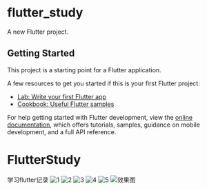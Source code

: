# flutter_study

A new Flutter project.

## Getting Started

This project is a starting point for a Flutter application.

A few resources to get you started if this is your first Flutter project:

- [Lab: Write your first Flutter app](https://docs.flutter.dev/get-started/codelab)
- [Cookbook: Useful Flutter samples](https://docs.flutter.dev/cookbook)

For help getting started with Flutter development, view the
[online documentation](https://docs.flutter.dev/), which offers tutorials,
samples, guidance on mobile development, and a full API reference.
# FlutterStudy
学习flutter记录
![1](https://github.com/Tomous/FlutterStudy/blob/main/1.png)
![2](https://github.com/Tomous/FlutterStudy/blob/main/2.png)
![3](https://github.com/Tomous/FlutterStudy/blob/main/3.png)
![4](https://github.com/Tomous/FlutterStudy/blob/main/4.png)
![5](https://github.com/Tomous/FlutterStudy/blob/main/5.png)
![效果图](https://github.com/Tomous/FlutterStudy/blob/main/%E5%B1%8F%E5%B9%95%E5%BD%95%E5%88%B6.gif)
